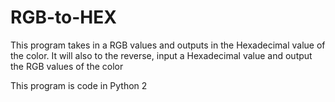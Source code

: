 # RGB-to-HEX
This program takes in a RGB values and outputs in the Hexadecimal value of the color. 
It will also to the reverse, input a Hexadecimal value and output the RGB values of the color

This program is code in Python 2
